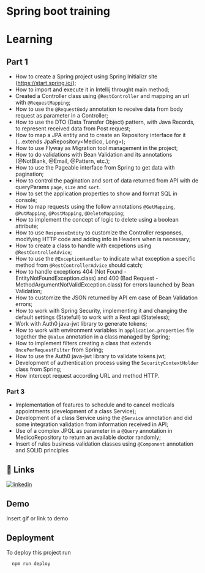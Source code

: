 # Spring boot training

# Learning

## Part 1

- How to create a Spring project using Spring Initializr site (https://start.spring.io/);
- How to import and execute it in Intellij throught main method;
- Created a Controller class using `@RestController` and mapping an url with `@RequestMapping`;
- How to use the `@RequestBody` annotation to receive data from body request as parameter in a Controller;
- How to use the DTO (Data Transfer Object) pattern, with Java Records, to represent received data from Post request;
- How to map a JPA entity and to create an Repository interface for it (...extends JpaRepository<Medico, Long>);
- How to use Flyway as Migration tool management in the project;
- How to do validations with Bean Validation and its annotations (@NotBlank, @Email, @Pattern, etc.);
- How to use the Pageable interface from Spring to get data with pagination;
- How to control the pagination and sort of data returned from API with de queryParams `page`, `size` and `sort`.
- How to set the application properties to show and format SQL in console;
- How to map requests using the follow annotations `@GetMapping`, `@PutMapping`, `@PostMapping`, `@DeleteMapping`;
- How to implement the concept of logic to delete using a boolean attribute;
- How to use `ResponseEntity` to customize the Controller responses, modifying HTTP code and adding info in Headers when is necessary;
- How to create a class to handle with excpetions using `@RestControlleAdvice`;
- How to use the `@ExceptionHandler` to indicate what exception a specific method from `@RestControllerAdvice` should catch;
- How to handle exceptions 404 (Not Found - EntityNotFoundException.class) and 400 (Bad Request - MethodArgumentNotValidException.class) for errors launched by Bean Validation;
- How to customize the JSON returned by API em case of Bean Validation errors;
- How to work with Spring Security, implementing it and changing the default settings (Statefull) to work with a Rest api (Stateless);
- Work with Auth0 java-jwt library to generate tokens;
- How to work with environment variables in `application.properties` file together the `@Value` annotation in a class managed by Spring;
- How to implement filters creating a class that extends `OncePerRequestFilter` from Spring;
- How to use the Auth0 java-jwt library to validate tokens jwt;
- Development of authentication process using the `SecurityContextHolder` class from Spring;
- How intercept request according URL and method HTTP.

### Part 3

- Implementation of features to schedule and to cancel medicals appointments (development of a class Service);
- Development of a class Service using the `@Service` annotation and did some integration validation from information received in API;
- Use of a complex JPQL as parameter in a `@Query` annotation in MedicoRepository to return an available doctor randomly;
- Insert of rules business validation classes using `@Component` annotation and SOLID principles  

## 🔗 Links

[![linkedin](https://img.shields.io/badge/linkedin-0A66C2?style=for-the-badge&logo=linkedin&logoColor=white)](https://www.linkedin.com/in/vitorgonzaga/)

## Demo

Insert gif or link to demo

## Deployment

To deploy this project run

```bash
  npm run deploy
```

